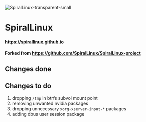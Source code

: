 
![SpiralLinux-transparent-small](https://user-images.githubusercontent.com/2692138/171754005-231f6c05-de5a-4b57-9e04-a24defa03ae7.png)
# SpiralLinux

#### https://spirallinux.github.io
#### Forked from https://github.com/SpiralLinux/SpiralLinux-project

## Changes done


## Changes to do
1. dropping `/tmp` in btrfs subvol mount point
2. removing unwanted nvidia packages
3. dropping unnecessary `xorg-xserver-input-*` packages
4. adding dbus user session package
